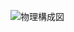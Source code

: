 ![物理構成図](https://github.com/JJJShintaro/runner-bean/assets/141552059/966de5c4-449d-4630-8d75-4161f0539d16)
